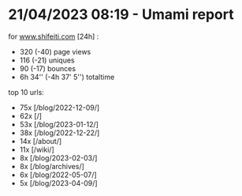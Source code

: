 # 21/04/2023 08:19 - Umami report
for www.shifeiti.com [24h] :

 - 320 (-40) page views
 - 116 (-21) uniques
 - 90 (-17) bounces
 - 6h 34'' (-4h 37' 5'') totaltime


top 10 urls:
 - 75x [/blog/2022-12-09/]
 - 62x [/]
 - 53x [/blog/2023-01-12/]
 - 38x [/blog/2022-12-22/]
 - 14x [/about/]
 - 11x [/wiki/]
 - 8x [/blog/2023-02-03/]
 - 8x [/blog/archives/]
 - 6x [/blog/2022-05-07/]
 - 5x [/blog/2023-04-09/]


